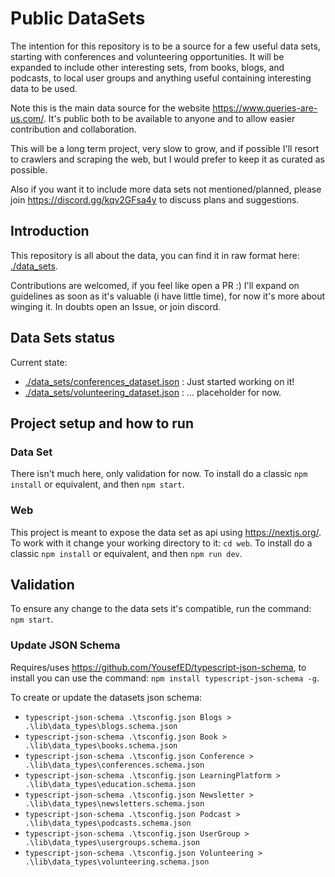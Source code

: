 # Public DataSets

The intention for this repository is to be a source for a few useful data sets, starting with conferences and volunteering opportunities.
It will be expanded to include other interesting sets, from books, blogs, and podcasts, to local user groups and anything useful containing interesting data to be used.

Note this is the main data source for the website https://www.queries-are-us.com/. It's public both to be available to anyone and to allow easier contribution and collaboration.

This will be a long term project, very slow to grow, and if possible I'll resort to crawlers and scraping the web, but I would prefer to keep it as curated as possible.

Also if you want it to include more data sets not mentioned/planned, please join https://discord.gg/kqv2GFsa4y to discuss plans and suggestions.

## Introduction

This repository is all about the data, you can find it in raw format here: [./data_sets](./data_sets).

Contributions are welcomed, if you feel like open a PR :)
I'll expand on guidelines as soon as it's valuable (i have little time), for now it's more about winging it.
In doubts open an Issue, or join discord.

## Data Sets status

Current state:
- [./data_sets/conferences_dataset.json](./data_sets/conferences_dataset.json) : Just started working on it!
- [./data_sets/volunteering_dataset.json](./data_sets/volunteering_dataset.json) : ... placeholder for now.

## Project setup and how to run

### Data Set

There isn't much here, only validation for now.
To install do a classic `npm install` or equivalent, and then `npm start`.

### Web

This project is meant to expose the data set as api using https://nextjs.org/.
To work with it change your working directory to it: `cd web`.
To install do a classic `npm install` or equivalent, and then `npm run dev`.

## Validation

To ensure any change to the data sets it's compatible, run the command: `npm start`.

### Update JSON Schema

Requires/uses https://github.com/YousefED/typescript-json-schema, to install you can use the command: `npm install typescript-json-schema -g`.

To create or update the datasets json schema:
- `typescript-json-schema .\tsconfig.json Blogs > .\lib\data_types\blogs.schema.json`
- `typescript-json-schema .\tsconfig.json Book > .\lib\data_types\books.schema.json`
- `typescript-json-schema .\tsconfig.json Conference > .\lib\data_types\conferences.schema.json`
- `typescript-json-schema .\tsconfig.json LearningPlatform > .\lib\data_types\education.schema.json`
- `typescript-json-schema .\tsconfig.json Newsletter > .\lib\data_types\newsletters.schema.json`
- `typescript-json-schema .\tsconfig.json Podcast > .\lib\data_types\podcasts.schema.json`
- `typescript-json-schema .\tsconfig.json UserGroup > .\lib\data_types\usergroups.schema.json`
- `typescript-json-schema .\tsconfig.json Volunteering > .\lib\data_types\volunteering.schema.json`
